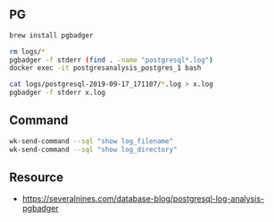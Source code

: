 ## PG

```bash
brew install pgbadger

rm logs/*
pgbadger -f stderr (find . -name "postgresql*.log")
docker exec -it postgresanalysis_postgres_1 bash

cat logs/postgresql-2019-09-17_171107/*.log > x.log
pgbadger -f stderr x.log
```

## Command

```bash
wk-send-command --sql "show log_filename"
wk-send-command --sql "show log_directory"
```

## Resource

- https://severalnines.com/database-blog/postgresql-log-analysis-pgbadger